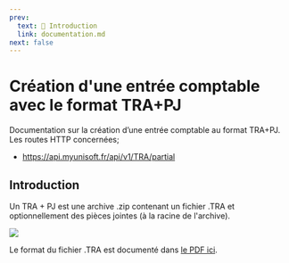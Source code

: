 ```yaml
---
prev:
  text: 🐤 Introduction
  link: documentation.md
next: false
---
```


# Création d'une entrée comptable avec le format TRA+PJ
Documentation sur la création d’une entrée comptable au format TRA+PJ.
​
Les routes HTTP concernées;
- https://api.myunisoft.fr/api/v1/TRA/partial

## Introduction

Un TRA + PJ est une archive .zip contenant un fichier .TRA et optionnellement des pièces jointes (à la racine de l'archive).

![](../../../images/TRA_archive.PNG)

Le format du fichier .TRA est documenté dans [le PDF ici](../../../../formats/TRA.pdf).
